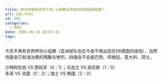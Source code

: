 ```yaml
---
title: 杭州游魂色系列十四-小组赛在周末的时候选择结束！
url: 202.html
id: 202
categories:
  - 写到
date: 2006-06-24 20:07:41
tags:
---
```


今天不再有世界杯的小组赛（亚洲球队也在今夜不再出现在06德国的球场），当然场面会只有淘汰赛的残酷与惨烈，四强会不会是巴西、阿根廷、意大利、荷兰。  
  
沙特阿拉伯 VS 西班牙（0：1）；乌克兰 VS 突尼斯（1：0）  
多哥 VS 法国（0：2）；瑞士 VS 韩国（2：0）